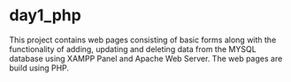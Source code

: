 # day1_php

This project contains web pages consisting of basic forms along with the functionality of adding, updating and deleting data from the MYSQL database using XAMPP Panel and Apache Web Server. The web pages are build using PHP.
